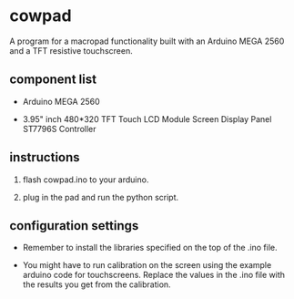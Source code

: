 # cowpad

A program for a macropad functionality built with an Arduino MEGA 2560 and a TFT resistive touchscreen.

## component list

- Arduino MEGA 2560
 
- 3.95" inch 480*320 TFT Touch LCD Module Screen Display Panel ST7796S Controller

## instructions

1. flash cowpad.ino to your arduino.

2. plug in the pad and run the python script.

## configuration settings

- Remember to install the libraries specified on the top of the .ino file.

- You might have to run calibration on the screen using the example arduino code for touchscreens.
Replace the values in the .ino file with the results you get from the calibration.
